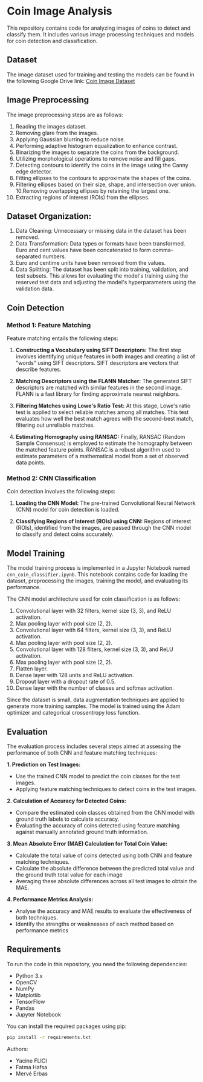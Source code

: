 # Coin Image Analysis

This repository contains code for analyzing images of coins to detect and classify them. It includes various image processing techniques and models for coin detection and classification.

## Dataset

The image dataset used for training and testing the models can be found in the following Google Drive link: [Coin Image Dataset](https://drive.google.com/drive/folders/1gaUQiRAkI55kTb-vYtrsZdYuzPLKVYel)

## Image Preprocessing

The image preprocessing steps are as follows:
1. Reading the images dataset.
2. Removing glare from the images.
3. Applying Gaussian blurring to reduce noise.
4. Performing adaptive histogram equalization to enhance contrast.
5. Binarizing the images to separate the coins from the background.
6. Utilizing morphological operations to remove noise and fill gaps.
7. Detecting contours to identify the coins in the image using the Canny edge detector.
8. Fitting ellipses to the contours to approximate the shapes of the coins.
9. Filtering ellipses based on their size, shape, and intersection over union.
10.Removing overlapping ellipses by retaining the largest one.
11. Extracting regions of interest (ROIs) from the ellipses.


## Dataset Organization: 

1. Data Cleaning: Unnecessary or missing data in the dataset has been removed.
2. Data Transformation: Data types or formats have been transformed. Euro and cent values have been concatenated to form comma-separated numbers. 
3. Euro and centime units have been removed from the values.
4. Data Splitting: The dataset has been split into training, validation, and test subsets. This allows for evaluating the model's training using the reserved test data and adjusting the model's hyperparameters using the validation data.

## Coin Detection

### Method 1: Feature Matching 
Feature matching entails the following steps:

1. **Constructing a Vocabulary using SIFT Descriptors:** The first step involves identifying unique features in both images and creating a list of "words" using SIFT descriptors. SIFT descriptors are vectors that describe features.

2. **Matching Descriptors using the FLANN Matcher:** The generated SIFT descriptors are matched with similar features in the second image. FLANN is a fast library for finding approximate nearest neighbors.

3. **Filtering Matches using Lowe's Ratio Test:** At this stage, Lowe's ratio test is applied to select reliable matches among all matches. This test evaluates how well the best match agrees with the second-best match, filtering out unreliable matches.

4. **Estimating Homography using RANSAC:** Finally, RANSAC (Random Sample Consensus) is employed to estimate the homography between the matched feature points. RANSAC is a robust algorithm used to estimate parameters of a mathematical model from a set of observed data points.

### Method 2: CNN Classification 
Coin detection involves the following steps:

1. **Loading the CNN Model:** The pre-trained Convolutional Neural Network (CNN) model for coin detection is loaded.

2. **Classifying Regions of Interest (ROIs) using CNN:** Regions of interest (ROIs), identified from the images, are passed through the CNN model to classify and detect coins accurately.



## Model Training 

The model training process is implemented in a Jupyter Notebook named `cnn_coin_classifier.ipynb`. This notebook contains code for loading the dataset, preprocessing the images, training the model, and evaluating its performance.

The CNN model architecture used for coin classification is as follows:

1. Convolutional layer with 32 filters, kernel size (3, 3), and ReLU activation.
2. Max pooling layer with pool size (2, 2).
3. Convolutional layer with 64 filters, kernel size (3, 3), and ReLU activation.
4. Max pooling layer with pool size (2, 2).
5. Convolutional layer with 128 filters, kernel size (3, 3), and ReLU activation.
6. Max pooling layer with pool size (2, 2).
7. Flatten layer.
8. Dense layer with 128 units and ReLU activation.
9. Dropout layer with a dropout rate of 0.5.
10. Dense layer with the number of classes and softmax activation.

Since the dataset is small, data augmentation techniques are applied to generate more training samples. The model is trained using the Adam optimizer and categorical crossentropy loss function.


## Evaluation 
The evaluation process includes several steps aimed at assessing the performance of both CNN and feature matching techniques:

**1. Prediction on Test Images:**
- Use the trained CNN model to predict the coin classes for the test images.
 - Applying feature matching techniques to detect coins in the test images.

**2. Calculation of Accuracy for Detected Coins:**
 - Compare the estimated coin classes obtained from the CNN model with ground truth labels to calculate accuracy.
 - Evaluating the accuracy of coins detected using feature matching against manually annotated ground truth information.

**3. Mean Absolute Error (MAE) Calculation for Total Coin Value:**
 - Calculate the total value of coins detected using both CNN and feature matching techniques.
 - Calculate the absolute difference between the predicted total value and the ground truth total value for each image
 - Averaging these absolute differences across all test images to obtain the MAE.

**4. Performance Metrics Analysis:**
 - Analyse the accuracy and MAE results to evaluate the effectiveness of both techniques.
 - Identify the strengths or weaknesses of each method based on performance metrics


## Requirements

To run the code in this repository, you need the following dependencies:
- Python 3.x
- OpenCV
- NumPy
- Matplotlib
- TensorFlow
- Pandas
- Jupyter Notebook


You can install the required packages using pip:
```bash
pip install -r requirements.txt
```

Authors:
- Yacine FLICI
- Fatma Hafsa
- Mervé Erbas